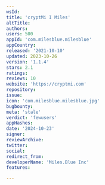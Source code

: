 ```yaml
---
wsId: 
title: 'cryptMi I Miles'
altTitle: 
authors: 
users: 500
appId: 'com.milesblue.milesblue'
appCountry: 
released: '2021-10-10'
updated: 2023-10-26
version: '1.1.4'
stars: 2.1
ratings: 
reviews: 10
website: 'https://cryptmi.com'
repository: 
issue: 
icon: 'com.milesblue.milesblue.jpg'
bugbounty: 
meta: 'stale'
verdict: 'fewusers'
appHashes: 
date: '2024-10-23'
signer: 
reviewArchive: 
twitter: 
social: 
redirect_from: 
developerName: 'Miles.Blue Inc'
features: 

---
```


